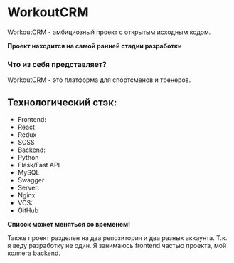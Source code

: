 # WorkoutCRM
WorkoutCRM - амбициозный проект с открытым исходным кодом.

**Проект находится на самой ранней стадии разработки**

### Что из себя представляет? 
WorkoutCRM - это платформа для спортсменов и тренеров. 

## Технологический стэк:
+ Frontend:
+    React
+    Redux
+    SCSS
+ Backend:
+    Python
+    Flask/Fast API
+    MySQL
+    Swagger
+ Server:
+    Nginx
+ VCS:
+    GitHub

**Список может меняться со временем!**

Также проект разделен на два репозитория и два разных аккаунта. Т.к. я веду разработку не один. 
Я занимаюсь frontend частью проекта, мой коллега backend.

